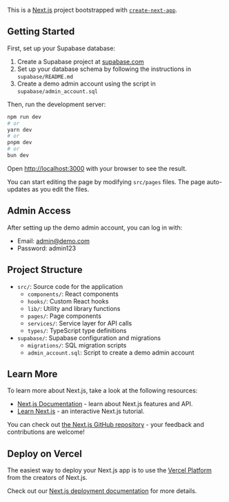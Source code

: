 This is a [Next.js](https://nextjs.org) project bootstrapped with [`create-next-app`](https://nextjs.org/docs/app/api-reference/cli/create-next-app).

## Getting Started

First, set up your Supabase database:

1. Create a Supabase project at [supabase.com](https://supabase.com)
2. Set up your database schema by following the instructions in `supabase/README.md`
3. Create a demo admin account using the script in `supabase/admin_account.sql`

Then, run the development server:

```bash
npm run dev
# or
yarn dev
# or
pnpm dev
# or
bun dev
```

Open [http://localhost:3000](http://localhost:3000) with your browser to see the result.

You can start editing the page by modifying `src/pages` files. The page auto-updates as you edit the files.

## Admin Access

After setting up the demo admin account, you can log in with:
- Email: admin@demo.com
- Password: admin123

## Project Structure

- `src/`: Source code for the application
  - `components/`: React components
  - `hooks/`: Custom React hooks 
  - `lib/`: Utility and library functions
  - `pages/`: Page components
  - `services/`: Service layer for API calls
  - `types/`: TypeScript type definitions
- `supabase/`: Supabase configuration and migrations
  - `migrations/`: SQL migration scripts
  - `admin_account.sql`: Script to create a demo admin account

## Learn More

To learn more about Next.js, take a look at the following resources:

- [Next.js Documentation](https://nextjs.org/docs) - learn about Next.js features and API.
- [Learn Next.js](https://nextjs.org/learn) - an interactive Next.js tutorial.

You can check out [the Next.js GitHub repository](https://github.com/vercel/next.js) - your feedback and contributions are welcome!

## Deploy on Vercel

The easiest way to deploy your Next.js app is to use the [Vercel Platform](https://vercel.com/new?utm_medium=default-template&filter=next.js&utm_source=create-next-app&utm_campaign=create-next-app-readme) from the creators of Next.js.

Check out our [Next.js deployment documentation](https://nextjs.org/docs/app/building-your-application/deploying) for more details.
